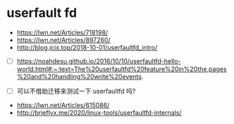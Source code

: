 # userfault fd

- https://lwn.net/Articles/718198/
- https://lwn.net/Articles/897260/
- http://blog.jcix.top/2018-10-01/userfaultfd_intro/
- [ ] https://noahdesu.github.io/2016/10/10/userfaultfd-hello-world.html#:~:text=The%20userfaultfd%20feature%20in%20the,pages%20and%20handling%20write%20events.


- [ ] 可以不借助迁移来测试一下 userfaultfd 吗?

- https://lwn.net/Articles/615086/
- http://brieflyx.me/2020/linux-tools/userfaultfd-internals/
